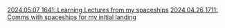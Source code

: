 [2024.05.07 1641: Learning Lectures from my spaceships](https://miro.com/app/board/uXjVKK2axDo=/?share_link_id=1089718360)
[2024.04.26 1711: Comms with spaceships for my initial landing](https://miro.com/app/board/uXjVKNvliAc=/?share_link_id=474756514501)
